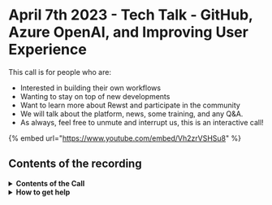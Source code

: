 # April 7th 2023 - Tech Talk - GitHub, Azure OpenAI, and Improving User Experience

This call is for people who are:

* Interested in building their own workflows
* Wanting to stay on top of new developments
* Want to learn more about Rewst and participate in the community
* We will talk about the platform, news, some training, and any Q\&A.
* As always, feel free to unmute and interrupt us, this is an interactive call!

{% embed url="https://www.youtube.com/embed/Vh2zrVSHSu8" %}

## Contents of the recording

<details>

<summary><strong>Contents of the Call</strong></summary>

This week in our ROC Open Mic, we opened up to discuss whatever was top of mind! We chatted about using GitHub and Azure OpenAI to power up our development skills, and even got into the nitty-gritty of Jinja expressions. Plus, we swapped tips and tricks for taking our user experience to the next level, from dynamic fields to progress indicators that'll make your head spin (in a good way, we promise).

And of course, we couldn't resist throwing in some jokes about food and company culture - after all, who says work can't be fun, right? But we also got serious about the pros and cons of using different agents and integrations like Rport and Kafka. And finally, we talked shop about keeping our workflows on track with a Kafka cluster that ensures nothing gets lost in the shuffle.

</details>

<details>

<summary><strong>How to get help</strong></summary>

Resources:

* Getting Started: [https://docs.rewst.help/cluck-university/getting-started](https://docs.rewst.help/cluck-university/getting-started)
* Rewst Foundations Training: [https://docs.rewst.help/cluck-university/rewst-foundations-10x](https://docs.rewst.help/cluck-university/rewst-foundations-10x)
* Chat (Discord): [https://discord.gg/rewst](https://discord.gg/rewst)
  * Private #\{{ msp \}} channel
  * \#the-kewp
* Email to create Tickets: [the\_roc@rewst.io](mailto:the\_roc@rewst.io)

Cluck U Sign-ups:

* All 100 Series Courses are now available: [https://calendly.com/cluck-u/](https://calendly.com/cluck-u/)

Feature + Integration Requests: [https://rewst.canny.io](https://rewst.canny.io)

</details>
